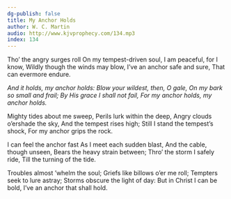 ```yaml
---
dg-publish: false
title: My Anchor Holds
author: W. C. Martin
audio: http://www.kjvprophecy.com/134.mp3
index: 134
---
```


Tho’ the angry surges roll
On my tempest-driven soul,
I am peaceful, for I know,
Wildly though the winds may blow,
I’ve an anchor safe and sure,
That can evermore endure.

*And it holds, my anchor holds:
Blow your wildest, then, O gale,
On my bark so small and frail;
By His grace I shall not fail,
For my anchor holds, my anchor holds.*

Mighty tides about me sweep,
Perils lurk within the deep,
Angry clouds o’ershade the sky,
And the tempest rises high;
Still I stand the tempest’s shock,
For my anchor grips the rock.

I can feel the anchor fast
As I meet each sudden blast,
And the cable, though unseen,
Bears the heavy strain between;
Thro’ the storm I safely ride,
Till the turning of the tide.

Troubles almost ’whelm the soul;
Griefs like billows o’er me roll;
Tempters seek to lure astray;
Storms obscure the light of day:
But in Christ I can be bold,
I’ve an anchor that shall hold.